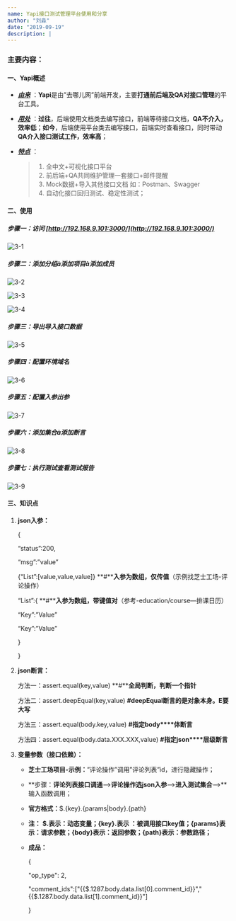 ```yaml
---
name: Yapi接口测试管理平台使用和分享
author: "刘淼"
date: "2019-09-19"
description: |
---
```

### 主要内容：

#### 一、Yapi概述

* <u>***由来***</u> ：**Yapi**是由”去哪儿网”前端开发，主要**打通前后端及QA对接口管理**的平台工具。

* <u>***用处***</u> ：**过往**，后端使用文档类去编写接口，前端等待接口文档，**QA不介入，效率低**；**如今**，后端使用平台类去编写接口，前端实时查看接口，同时带动**QA介入接口测试工作，效率高**；

* <u>***特点***</u> ：

  > 1. 全中文+可视化接口平台
  > 2. 前后端+QA共同维护管理一套接口+邮件提醒
  > 3. Mock数据+导入其他接口文档  如：Postman、Swagger
  > 4. 自动化接口回归测试、稳定性测试；

#### 二、使用

##### 步骤一：访问 [http://192.168.9.101:3000/](http://192.168.9.101:3000/)

![3-1](./images/yapi/3-1.png)

##### 步骤二：添加分组à添加项目à添加成员

![3-2](./images/yapi/3-2.png)

![3-3](./images/yapi/3-3.png)

![3-4](./images/yapi/3-4.png)

##### 步骤三：导出导入接口数据

![3-5](./images/yapi/3-5.png)

##### 步骤四：配置环境域名

![3-6](./images/yapi/3-6.png)

##### 步骤五：配置入参出参

![3-7](./images/yapi/3-7.png)

##### 步骤六：添加集合à添加断言

![3-8](./images/yapi/3-8.png)

##### 步骤七：执行测试查看测试报告

![3-9](./images/yapi/3-9.png)

#### 三、知识点

1. **json入参：**

   {

   “status”:200,

   “msg”:”value”

   {“List”:[value,value,value]} **#****入参为数组，仅传值**（示例找芝士工场-评论操作）

   “List”:{  **#****入参为数组，带键值对**（参考-education/course—排课日历）

   “Key”:”Value”

   “Key”:”Value”

   }

   }

2. **json断言：**

   方法一：assert.equal(key,value)  **#****全局判断，判断一个指针**

   方法二：assert.deepEqual(key,value)  **#****deepEqual****断言的是对象本身。****E****要大写**

   方法三：assert.equal(body.key,value)  **#****指定****body****体断言**

   方法四：assert.equal(body.data.XXX.XXX,value)  **#****指定****json****层级断言**

3. **变量参数（接口依赖）：**

   + **芝士工场项目-示例：**”评论操作”调用”评论列表”id，进行隐藏操作；

   + **步骤：**评论列表接口调通**-->**评论操作选json入参**-->**进入测试集合**-->**输入函数调用；

   + **官方格式：**$.{key}.{params|body}.{path}

   + **注：** **$.表示：动态变量；{key}.表示 ：被调用接口key值；{params}表示：请求参数；{body}表示：返回参数；{path}表示：参数路径；**

   + **成品：**

     {

     "op_type": 2,

     "comment_ids":["{{$.1287.body.data.list[0].comment_id}}","{{$.1287.body.data.list[1].comment_id}}"] 

     }

   

   

